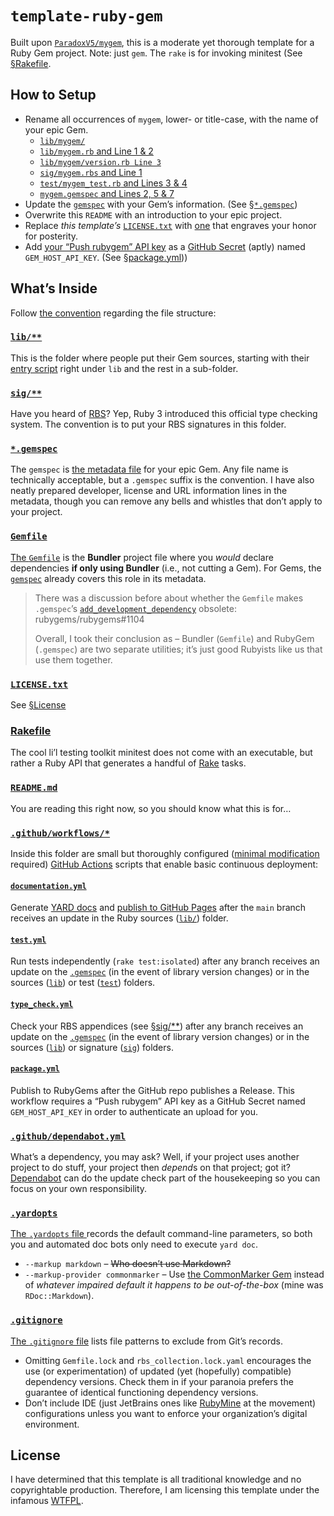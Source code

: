 # `template-ruby-gem`

Built upon [`ParadoxV5/mygem`](https://github.com/ParadoxV5/mygem),
this is a moderate yet thorough template for a Ruby Gem project.
Note: just `gem`. The `rake` is for invoking minitest (See [§Rakefile](#Rakefile).


## How to Setup

* Rename all occurrences of `mygem`, lower- or title-case, with the name of your epic Gem.
  * [`lib/mygem/`](lib/mygem/)
  * [`lib/mygem.rb` and Line 1 & 2](lib/mygem.rb#L1-2)
  * [`lib/mygem/version.rb Line 3`](lib/mygem/version.rb#L3)
  * [`sig/mygem.rbs` and Line 1](sig/mygem.rbs#L1)
  * [`test/mygem_test.rb` and Lines 3 & 4](test/mygem_test.rb#L3-4)
  * [`mygem.gemspec` and Lines 2, 5 & 7](mygem.gemspec#L2-L7)
* Update the [`gemspec`](mygem.gemspec) with your Gem’s information. (See [§`*.gemspec`](#gemspec))
* Overwrite this `README` with an introduction to your epic project.
* Replace *this template’s* [`LICENSE.txt`](LICENSE.txt) with
  [one](https://choosealicense.com) that engraves your honor for posterity.
* Add [your “Push rubygem” API key](https://rubygems.org/profile/api_keys) as a
  [GitHub Secret](https://docs.github.com/actions/security-guides/encrypted-secrets)
  (aptly) named `GEM_HOST_API_KEY`. (See [§package.yml](#packageyml)))


## What’s Inside

Follow [the convention](https://guides.rubygems.org/patterns/#file-names) regarding the file structure:


### [`lib/**`](lib/)

This is the folder where people put their Gem sources, starting with their
[entry script](lib/mygem.rb) right under `lib` and the rest in a sub-folder.


### [`sig/**`](sig/)

Have you heard of [RBS](https://github.com/ruby/rbs)?
Yep, Ruby 3 introduced this official type checking system.
The convention is to put your RBS signatures in this folder.


### [`*.gemspec`](mygem.gemspec)

The `gemspec` is [the metadata file](https://guides.rubygems.org/specification-reference/) for your epic Gem.
Any file name is technically acceptable, but a `.gemspec` suffix is the convention.
I have also neatly prepared developer, license and URL information lines in the metadata,
though you can remove any bells and whistles that don’t apply to your project.


### [`Gemfile`](Gemfile)

[The `Gemfile`](https://bundler.io/guides/gemfile.html) is the **Bundler** project file where
you *would* declare dependencies **if only using Bundler** (i.e., not cutting a Gem).
For Gems, the [`gemspec`](#gemspec) already covers this role in its metadata.

> There was a discussion before about whether the `Gemfile` makes `.gemspec`’s
> [`add_development_dependency`](https://guides.rubygems.org/specification-reference/#add_development_dependency)
> obsolete: rubygems/rubygems#1104
> 
> Overall, I took their conclusion as – Bundler (`Gemfile`) and RubyGem (`.gemspec`) are two separate utilities;
> it’s just good Rubyists like us that use them together.


### [`LICENSE.txt`](LICENSE.txt)

See [§License](#License)


### [Rakefile](Rakefile)

The cool li’l testing toolkit minitest does not come with an executable,
but rather a Ruby API that generates a handful of [Rake](https://github.com/ruby/rake) tasks.


### [`README.md`](README.md)

You are reading this right now, so you should know what this is for…


### [`.github/workflows/*`](.github/workflows/)

Inside this folder are small but thoroughly configured ([minimal modification](#How-to-Setup) required)
[GitHub Actions](https://github.com/features/actions) scripts that enable basic continuous deployment:

#### [`documentation.yml`](.github/workflows/documentation.yml)
Generate [YARD docs](https://yardoc.org) and
[publish to GitHub Pages](https://github.blog/changelog/2022-07-27-github-pages-custom-github-actions-workflows-beta)
after the `main` branch receives an update in the Ruby sources ([`lib/`](lib/)) folder.

#### [`test.yml`](.github/workflows/test.yml)
Run tests independently (`rake test:isolated`) after any branch receives an update
on the [`.gemspec`](mygem.gemspec) (in the event of library version changes) or
in the sources ([`lib`](lib/)) or test ([`test`](test/)) folders.

#### [`type_check.yml`](.github/workflows/type_check.yml)
Check your RBS appendices (see [§sig/**](#sig)) after any branch receives an update
on the [`.gemspec`](mygem.gemspec) (in the event of library version changes) or
in the sources ([`lib`](lib/)) or signature ([`sig`](sig/)) folders.

#### [`package.yml`](.github/workflows/package.yml)
Publish to RubyGems after the GitHub repo publishes a Release. This workflow requires a “Push rubygem”
API key as a GitHub Secret named `GEM_HOST_API_KEY` in order to authenticate an upload for you.

### [`.github/dependabot.yml`](.github/dependabot.yml)

What’s a dependency, you may ask? Well, if your project uses another project to do stuff,
your project then *depend*s on that project; got it?
[Dependabot](https://github.blog/2020-06-01-keep-all-your-packages-up-to-date-with-dependabot)
can do the update check part of the housekeeping so you can focus on your own responsibility.


### [`.yardopts`](.yardopts)

[The `.yardopts` file ](https://rubydoc.info/gems/yard/file/docs/GettingStarted.md#yardopts-options-file)
records the default command-line parameters, so both you and automated doc bots only need to execute `yard doc`.

* `--markup markdown` – ~~Who doesn’t use Markdown?~~
* `--markup-provider commonmarker` – Use [the CommonMarker Gem](https://github.com/gjtorikian/commonmarker)
  instead of *whatever impaired default it happens to be out-of-the-box* (mine was `RDoc::Markdown`).


### [`.gitignore`](.gitignore)

[The `.gitignore` file](https://git-scm.com/docs/gitignore) lists file patterns to exclude from Git’s records.

* Omitting `Gemfile.lock` and `rbs_collection.lock.yaml` encourages the use (or experimentation)
  of updated (yet (hopefully) compatible) dependency versions. 
  Check them in if your paranoia prefers the guarantee of identical functioning dependency versions.
* Don’t include IDE (just JetBrains ones like [RubyMine](https://www.jetbrains.com/ruby) at the movement)
  configurations unless you want to enforce your organization’s digital environment.


## License

I have determined that this template is all traditional knowledge and no copyrightable production.
Therefore, I am licensing this template under the infamous [WTFPL](http://www.wtfpl.net).
